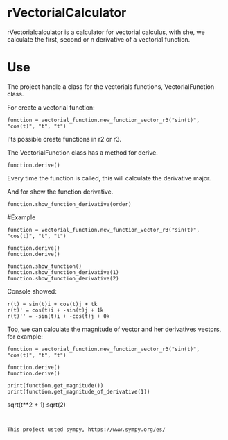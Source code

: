 # rVectorialCalculator


rVectorialcalculator is a calculator for vectorial calculus, with she, we calculate the first, second or n derivative of a vectorial function.

# Use

The project handle a class for the vectorials functions, VectorialFunction class.

For create a vectorial function:

```
function = vectorial_function.new_function_vector_r3("sin(t)", "cos(t)", "t", "t")
```

I'ts possible create functions in r2 or r3.

The VectorialFunction class has a method for derive.

```
function.derive()
```

Every time the function is called, this will calculate the derivative major.

And for show the function derivative.

```
function.show_function_derivative(order)
```

#Example

```
function = vectorial_function.new_function_vector_r3("sin(t)", "cos(t)", "t", "t")

function.derive()
function.derive()

function.show_function()
function.show_function_derivative(1)
function.show_function_derivative(2)
```

Console showed:
```
r(t) = sin(t)i + cos(t)j + tk
r(t)' = cos(t)i + -sin(t)j + 1k
r(t)'' = -sin(t)i + -cos(t)j + 0k
```
Too, we can calculate the magnitude of vector and her derivatives vectors, for example:

```
function = vectorial_function.new_function_vector_r3("sin(t)", "cos(t)", "t", "t")

function.derive()
function.derive()

print(function.get_magnitude())
print(function.get_magnitude_of_derivative(1))

```
sqrt(t**2 + 1)
sqrt(2)
```


This project usted sympy, https://www.sympy.org/es/
